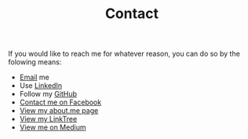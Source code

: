 ﻿---
layout: page
title: Contact
description: "Nathaniel Schmidt contact information. Use email, LinkedIn or Facebook"
permalink: /contact/
---

If you would like to reach me for whatever reason, you can do so by the folowing means:

* [Email](MAILTO:schmidty2244@gmail.com) me
* Use [LinkedIn](https://www.linkedin.com/in/njsch/)
* Follow my [GitHub](https://github.com/njsch)
* [Contact me on Facebook](https://www.facebook.com/whatpictureisthat/)
* [View my about.me page](https://about.me/njschmidt/)
* [View my LinkTree](https://linktr.ee/njschmidt)
* [View me on Medium](https://medium.com/@njsch)
